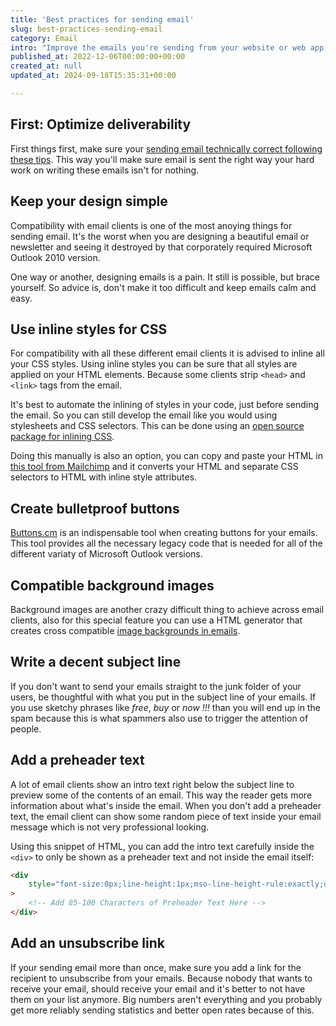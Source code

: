 ```yaml
---
title: 'Best practices for sending email'
slug: best-practices-sending-email
category: Email
intro: "Improve the emails you're sending from your website or web app by following these best practices.5555"
published_at: 2022-12-06T00:00:00+00:00
created_at: null
updated_at: 2024-09-18T15:35:31+00:00

---
```

## First: Optimize deliverability

First things first, make sure your [sending email technically correct following these tips](improving-email-deliverability). This way you'll make sure email is sent the right way your hard work on writing these emails isn't for nothing.

## Keep your design simple

Compatibility with email clients is one of the most anoying things for sending email. It's the worst when you are designing a beautiful email or newsletter and seeing it destroyed by that corporately required Microsoft Outlook 2010 version.

One way or another, designing emails is a pain. It still is possible, but brace yourself. So advice is, don't make it too difficult and keep emails calm and easy.

## Use inline styles for CSS

For compatibility with all these different email clients it is advised to inline all your CSS styles. Using inline styles you can be sure that all styles are applied on your HTML elements. Because some clients strip `<head>` and `<link>` tags from the email.

It's best to automate the inlining of styles in your code, just before sending the email. So you can still develop the email like you would using stylesheets and CSS selectors. This can be done using an [open source package for inlining CSS](https://github.com/topics/inline-css).

Doing this manually is also an option, you can copy and paste your HTML in [this tool from Mailchimp](https://templates.mailchimp.com/resources/inline-css/) and it converts your HTML and separate CSS selectors to HTML with inline style attributes.

## Create bulletproof buttons

[Buttons.cm](https://buttons.cm) is an indispensable tool when creating buttons for your emails. This tool provides all the necessary legacy code that is needed for all of the different variaty of Microsoft Outlook versions.

## Compatible background images

Background images are another crazy difficult thing to achieve across email clients, also for this special feature you can use a HTML generator that creates cross compatible [image backgrounds in emails](https://backgrounds.cm).

## Write a decent subject line

If you don't want to send your emails straight to the junk folder of your users, be thoughtful with what you put in the subject line of your emails. If you use sketchy phrases like _free_, _buy_ or _now !!!_ than you will end up in the spam because this is what spammers also use to trigger the attention of people.

## Add a preheader text

A lot of email clients show an intro text right below the subject line to preview some of the contents of an email. This way the reader gets more information about what's inside the email. When you don't add a preheader text, the email client can show some random piece of text inside your email message which is not very professional looking.

Using this snippet of HTML, you can add the intro text carefully inside the `<div>` to only be shown as a preheader text and not inside the email itself:

```html
<div
    style="font-size:0px;line-height:1px;mso-line-height-rule:exactly;display:none;max-width:0px;max-height:0px;opacity:0;overflow:hidden;mso-hide:all;"
>
    <!-- Add 85-100 Characters of Preheader Text Here -->
</div>
```

## Add an unsubscribe link

If your sending email more than once, make sure you add a link for the recipient to unsubscribe from your emails. Because nobody that wants to receive your email, should receive your email and it's better to not have them on your list anymore. Big numbers aren't everything and you probably get more reliably sending statistics and better open rates because of this.